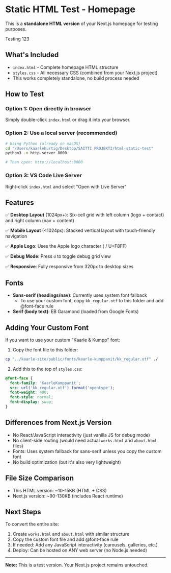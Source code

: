 # Static HTML Test - Homepage

This is a **standalone HTML version** of your Next.js homepage for testing purposes.

Testing 123

## What's Included

- `index.html` - Complete homepage HTML structure
- `styles.css` - All necessary CSS (combined from your Next.js project)
- This works completely standalone, no build process needed

## How to Test

### Option 1: Open directly in browser
Simply double-click `index.html` or drag it into your browser.

### Option 2: Use a local server (recommended)
```bash
# Using Python (already on macOS)
cd "/Users/kaarlehurtig/Desktop/SAITTI PROJEKTI/html-static-test"
python3 -m http.server 8000

# Then open: http://localhost:8000
```

### Option 3: VS Code Live Server
Right-click `index.html` and select "Open with Live Server"

## Features

✅ **Desktop Layout** (1024px+): Six-cell grid with left column (logo + contact) and right column (nav + content)

✅ **Mobile Layout** (<1024px): Stacked vertical layout with touch-friendly navigation

✅ **Apple Logo**: Uses the Apple logo character (  / U+F8FF)

✅ **Debug Mode**: Press `d` to toggle debug grid view

✅ **Responsive**: Fully responsive from 320px to desktop sizes

## Fonts

- **Sans-serif (headings/nav)**: Currently uses system font fallback
  - To use your custom font, copy `kk_regular.otf` to this folder and add @font-face rule
- **Serif (body text)**: EB Garamond (loaded from Google Fonts)

## Adding Your Custom Font

If you want to use your custom "Kaarle & Kumpp" font:

1. Copy the font file to this folder:
```bash
cp "../kaarle-site/public/fonts/kaarle-kumppanit/kk_regular.otf" ./
```

2. Add this to the top of `styles.css`:
```css
@font-face {
  font-family: 'KaarleKumppanit';
  src: url('kk_regular.otf') format('opentype');
  font-weight: 400;
  font-style: normal;
  font-display: swap;
}
```

## Differences from Next.js Version

- No React/JavaScript interactivity (just vanilla JS for debug mode)
- No client-side routing (would need actual `works.html` and `about.html` files)
- Fonts: Uses system fallback for sans-serif unless you copy the custom font
- No build optimization (but it's also very lightweight)

## File Size Comparison

- This HTML version: ~10-15KB (HTML + CSS)
- Next.js version: ~90-130KB (includes React runtime)

## Next Steps

To convert the entire site:
1. Create `works.html` and `about.html` with similar structure
2. Copy the custom font file and add @font-face rule
3. If needed: Add any JavaScript interactivity (carousels, galleries, etc.)
4. Deploy: Can be hosted on ANY web server (no Node.js needed)

---

**Note:** This is a test version. Your Next.js project remains untouched.

